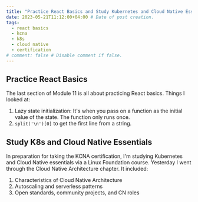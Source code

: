 ```yaml
---
title: "Practice React Basics and Study Kubernetes and Cloud Native Essentials" # Title of the blog post.
date: 2023-05-21T11:12:00+04:00 # Date of post creation.
tags:
  - react basics
  - kcna
  - k8s
  - cloud native
  - certification
# comment: false # Disable comment if false.
---
```


## Practice React Basics
The last section of Module 11 is all about practicing React basics. Things I looked at:
1. Lazy state initialization: It's when you pass on a function as the initial value of the state. The function only 
   runs once.
2. `split('\n')[0]` to get the first line from a string.

## Study K8s and Cloud Native Essentials
In preparation for taking the KCNA certification, I'm studying Kubernetes and Cloud Native essentials via a Linux 
Foundation course. Yesterday I went through the Cloud Native Architecture chapter. It included:
1. Characteristics of Cloud Native Architecture
2. Autoscaling and serverless patterns
3. Open standards, community projects, and CN roles
